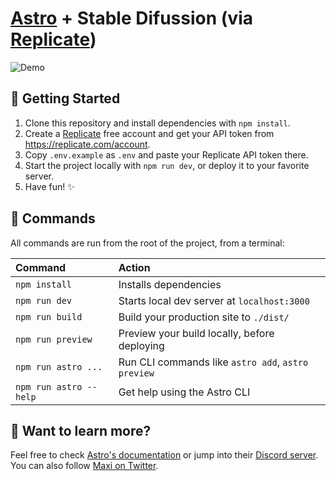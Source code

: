 # [Astro](https://astro.build) + Stable Difussion (via [Replicate](https://replicate.com/stability-ai/stable-diffusion))

![Demo](https://user-images.githubusercontent.com/44473/212442872-302cf8e2-d7a8-4962-a714-957ebcf6c71e.png)


## 🚀 Getting Started

1. Clone this repository and install dependencies with `npm install`.
2. Create a [Replicate](https://replicate.com/) free account and get your API token from https://replicate.com/account.
3. Copy `.env.example` as `.env` and paste your Replicate API token there.
4. Start the project locally with `npm run dev`, or deploy it to your favorite server.
5. Have fun! ✨

## 🧞 Commands

All commands are run from the root of the project, from a terminal:

| Command                | Action                                             |
| :--------------------- | :------------------------------------------------- |
| `npm install`          | Installs dependencies                              |
| `npm run dev`          | Starts local dev server at `localhost:3000`        |
| `npm run build`        | Build your production site to `./dist/`            |
| `npm run preview`      | Preview your build locally, before deploying       |
| `npm run astro ...`    | Run CLI commands like `astro add`, `astro preview` |
| `npm run astro --help` | Get help using the Astro CLI                       |

## 👀 Want to learn more?

Feel free to check [Astro's documentation](https://docs.astro.build) or jump into their [Discord server](https://astro.build/chat). You can also follow [Maxi on Twitter](https://twitter.com/charca).
